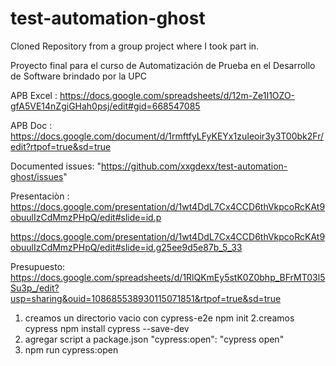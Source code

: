 # test-automation-ghost

Cloned Repository from a group project where I took part in.


Proyecto final para el curso de Automatización de Prueba en el Desarrollo de Software brindado por la UPC

APB Excel : https://docs.google.com/spreadsheets/d/12m-Ze1I1OZO-gfA5VE14nZgiGHah0psj/edit#gid=668547085

APB Doc : https://docs.google.com/document/d/1rmftfyLFyKEYx1zuIeoir3y3T00bk2Fr/edit?rtpof=true&sd=true

Documented issues: "https://github.com/xxgdexx/test-automation-ghost/issues" 

Presentaciòn : https://docs.google.com/presentation/d/1wt4DdL7Cx4CCD6thVkpcoRcKAt9obuulIzCdMmzPHpQ/edit#slide=id.p

https://docs.google.com/presentation/d/1wt4DdL7Cx4CCD6thVkpcoRcKAt9obuulIzCdMmzPHpQ/edit#slide=id.g25ee9d5e87b_5_33

Presupuesto: https://docs.google.com/spreadsheets/d/1RlQKmEy5stK0Z0bhp_BFrMT03l5Su3p_/edit?usp=sharing&ouid=108685538930115071851&rtpof=true&sd=true

1. creamos un directorio vacio con cypress-e2e
npm init
2.creamos cypress 
npm install cypress --save-dev
3. agregar script a package.json
"cypress:open": "cypress open"
4. npm run cypress:open

